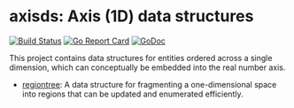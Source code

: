# axisds: Axis (1D) data structures

[![Build Status](https://github.com/RaduBerinde/axisds/actions/workflows/ci.yaml/badge.svg)](https://github.com/RaduBerinde/axisds/actions/workflows/ci.yaml)
[![Go Report Card](https://goreportcard.com/badge/github.com/RaduBerinde/axisds)](https://goreportcard.com/report/github.com/RaduBerinde/axisds)
[![GoDoc](https://godoc.org/github.com/RaduBerinde/axisds?status.svg)](https://godoc.org/github.com/RaduBerinde/axisds)

This project contains data structures for entities ordered across a single
dimension, which can conceptually be embedded into the real number axis.

 * [regiontree](regiontree/README.md): A data structure for fragmenting a one-dimensional space into regions that can
   be updated and enumerated efficiently.
